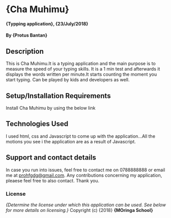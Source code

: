 # {Cha Muhimu}
#### {Typping application}, {23/July/2018}
#### By **{Protus Bantan}**
## Description
This is Cha Muhimu.It is a typing application and the main purpose is to measure the speed of your typing skills. It is a 1 min test and afterwards it displays the words written per minute.It starts counting the moment you start typing. Can be played by kids and developers as well. 
## Setup/Installation Requirements

Install Cha Muhimu by using the below link
## Technologies Used
I used html, css and Javascript to come up with the application...All the motions you see i the application are as a result of Javascript.
## Support and contact details
In case you run into issues, feel free to contact me on 0788888888 or email me at prohfgdg@gmail.com. Any contributions concerning my application, pleaese feel free to also contact. Thank you.
### License
*{Determine the license under which this application can be used.  See below for more details on licensing.}*
Copyright (c) {2018} **{MOringa School}**
  
  